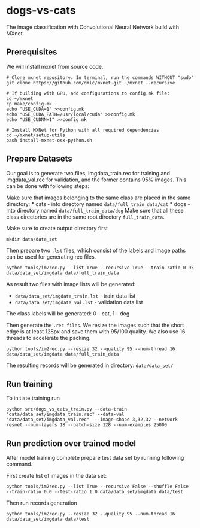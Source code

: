 # dogs-vs-cats
The image classification with Convolutional Neural Network build with MXnet

## Prerequisites

We will install mxnet from source code.
```
# Clone mxnet repository. In terminal, run the commands WITHOUT "sudo"
git clone https://github.com/dmlc/mxnet.git ~/mxnet --recursive

# If building with GPU, add configurations to config.mk file:
cd ~/mxnet
cp make/config.mk .
echo "USE_CUDA=1" >>config.mk
echo "USE_CUDA_PATH=/usr/local/cuda" >>config.mk
echo "USE_CUDNN=1" >>config.mk

# Install MXNet for Python with all required dependencies
cd ~/mxnet/setup-utils
bash install-mxnet-osx-python.sh
```


## Prepare Datasets
Our goal is to generate two files, imgdata_train.rec for training and imgdata_val.rec for validation, and the former contains 95% images.
This can be done with following steps:

Make sure that images belonging to the same class are placed in the same directory:
	* cats - into directory named `data/full_train_data/cat`
	* dogs - into directory named `data/full_train_data/dog`
Make sure that all these class directories are in the same root directory `full_train_data`.

Make sure to create output directory first
```
mkdir data/data_set
```

Then prepare two `.lst` files, which consist of the labels and image paths can be used for generating rec files.
```
python tools/im2rec.py --list True --recursive True --train-ratio 0.95 data/data_set/imgdata data/full_train_data
```
As result two files with image lists will be generated:

* `data/data_set/imgdata_train.lst` - train data list
* `data/data_set/imgdata_val.lst` - validation data list

The class labels will be generated: 0 - cat, 1 - dog

Then generate the `.rec files`. We resize the images such that the short edge is at least 128px and save them with 95/100 quality. We also use 16 threads to accelerate the packing.
```
python tools/im2rec.py --resize 32 --quality 95 --num-thread 16 data/data_set/imgdata data/full_train_data
```
The resulting records will be generated in directory: `data/data_set/`


## Run training
To initiate training run
```
python src/dogs_vs_cats_train.py --data-train "data/data_set/imgdata_train.rec" --data-val "data/data_set/imgdata_val.rec"  --image-shape 3,32,32 --network resnet --num-layers 18 --batch-size 128 --num-examples 25000
```

## Run prediction over trained model
After model training complete prepare test data set by running following command.

First create list of images in the data set:
```
python tools/im2rec.py --list True --recursive False --shuffle False  --train-ratio 0.0 --test-ratio 1.0 data/data_set/imgdata data/test
```

Then run records generation
```
python tools/im2rec.py --resize 32 --quality 95 --num-thread 16 data/data_set/imgdata data/test
```
